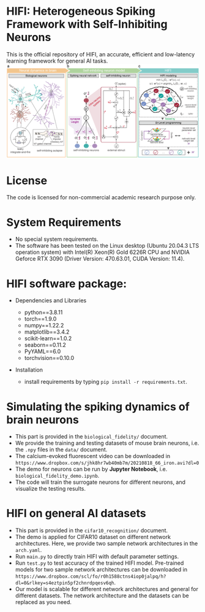 # HIFI: Heterogeneous Spiking Framework with Self-Inhibiting Neurons
This is the official repository of HIFI, an accurate, efficient and low-latency learning framework for general AI tasks.
![image](https://github.com/deng-ai-lab/HIFI/blob/main/Overview%20of%20HIFI/overview.png)
# License
The code is licensed for non-commercial academic research purpose only.
# System Requirements
 * No special system requirements.
 * The software has been tested on the Linux desktop (Ubuntu 20.04.3 LTS operation system) with Intel(R) Xeon(R) Gold 6226R CPU and NVIDIA Geforce RTX 3090 (Driver Version: 470.63.01, CUDA Version: 11.4).
# HIFI software package:
 * Dependencies and Libraries
   - python==3.8.11
   - torch==1.9.0
   - numpy==1.22.2
   - matplotlib==3.4.2
   - scikit-learn==1.0.2
   - seaborn==0.11.2
   - PyYAML==6.0
   - torchvision==0.10.0

 * Installation
   - install requirements by typing `pip install -r requirements.txt`.
# Simulating the spiking dynamics of brain neurons
   * This part is provided in the `biological_fidelity/` document.
   * We provide the training and testing datasets of mouse brain neurons, i.e. the `.npy` files in the `data/` document.
   * The calcium-evoked fluorescent video can be downloaded in `https://www.dropbox.com/s/jhk8hr7wb40mb7m/20210818_66_iron.avi?dl=0`
   * The demo for neurons can be run by **Jupyter Notebook**, i.e. `biological_fidelity_demo.ipynb`.
   * The code will train the surrogate neurons for different neurons, and visualize the testing results.
#  HIFI on general AI datasets
   * This part is provided in the `cifar10_recognition/` document.
   * The demo is applied for CIFAR10 dataset on different network architectures. Here, we provide two sample network architectures in the `arch.yaml`.
   * Run `main.py` to directly train HIFI with default parameter settings. 
   * Run `test.py` to test accuracy of the trained HIFI model. Pre-trained models for two sample network architectures can be downloaded in `https://www.dropbox.com/scl/fo/r0h1588ctns4iop0jalpq/h?dl=0&rlkey=s4eztpin5pf2chnrdpqesv6qh`.
   * Our model is scalable for different network architectures and general for different datasets. The network architecture and the datasets can be replaced as you need.
